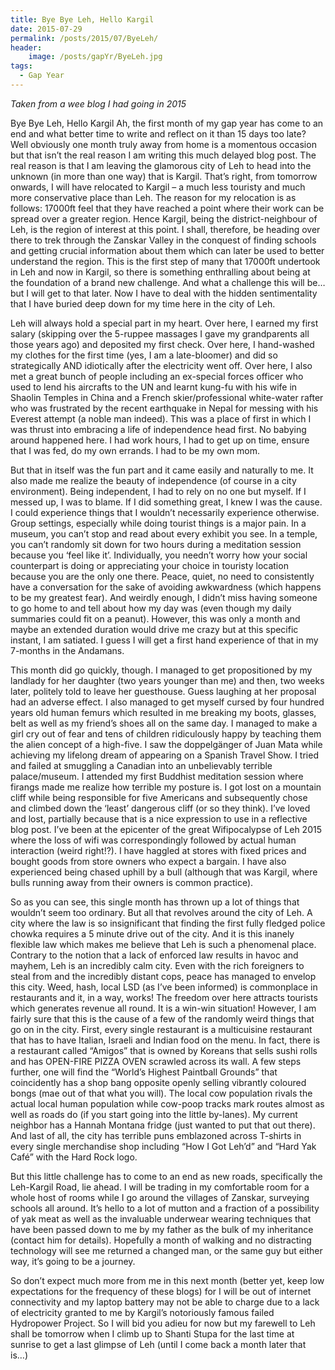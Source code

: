 ```yaml
---
title: Bye Bye Leh, Hello Kargil
date: 2015-07-29
permalink: /posts/2015/07/ByeLeh/
header:
    image: /posts/gapYr/ByeLeh.jpg
tags:
  - Gap Year
---
```


<i>Taken from a wee blog I had going in 2015</i>

Bye Bye Leh, Hello Kargil
Ah, the first month of my gap year has come to an end and what better time to write and reflect on it than 15 days too late? Well obviously one month truly away from home is a momentous occasion but that isn’t the real reason I am writing this much delayed blog post. The real reason is that I am leaving the glamorous city of Leh to head into the unknown (in more than one way) that is Kargil. That’s right, from tomorrow onwards, I will have relocated to Kargil – a much less touristy and much more conservative place than Leh. The reason for my relocation is as follows: 17000ft feel that they have reached a point where their work can be spread over a greater region. Hence Kargil, being the district-neighbour of Leh, is the region of interest at this point. I shall, therefore, be heading over there to trek through the Zanskar Valley in the conquest of finding schools and getting crucial information about them which can later be used to better understand the region. This is the first step of many that 17000ft undertook in Leh and now in Kargil, so there is something enthralling about being at the foundation of a brand new challenge. And what a challenge this will be… but I will get to that later. Now I have to deal with the hidden sentimentality that I have buried deep down for my time here in the city of Leh.

Leh will always hold a special part in my heart. Over here, I earned my first salary (skipping over the 5-ruppee massages I gave my grandparents all those years ago) and deposited my first check. Over here, I hand-washed my clothes for the first time (yes, I am a late-bloomer) and did so strategically AND idiotically after the electricity went off. Over here, I also met a great bunch of people including an ex-special forces officer who used to lend his aircrafts to the UN and learnt kung-fu with his wife in Shaolin Temples in China and a French skier/professional white-water rafter who was frustrated by the recent earthquake in Nepal for messing with his Everest attempt (a noble man indeed). This was a place of first in which I was thrust into embracing a life of independence head first. No babying around happened here. I had work hours, I had to get up on time, ensure that I was fed, do my own errands. I had to be my own mom.

But that in itself was the fun part and it came easily and naturally to me. It also made me realize the beauty of independence (of course in a city environment). Being independent, I had to rely on no one but myself. If I messed up, I was to blame. If I did something great, I knew I was the cause. I could experience things that I wouldn’t necessarily experience otherwise. Group settings, especially while doing tourist things is a major pain. In a museum, you can’t stop and read about every exhibit you see. In a temple, you can’t randomly sit down for two hours during a meditation session because you ‘feel like it’. Individually, you needn’t worry how your social counterpart is doing or appreciating your choice in touristy location because you are the only one there. Peace, quiet, no need to consistently have a conversation for the sake of avoiding awkwardness (which happens to be my greatest fear). And weirdly enough, I didn’t miss having someone to go home to and tell about how my day was (even though my daily summaries could fit on a peanut). However, this was only a month and maybe an extended duration would drive me crazy but at this specific instant, I am satiated. I guess I will get a first hand experience of that in my 7-months in the Andamans.

This month did go quickly, though. I managed to get propositioned by my landlady for her daughter (two years younger than me) and then, two weeks later, politely told to leave her guesthouse. Guess laughing at her proposal had an adverse effect. I also managed to get myself cursed by four hundred years old human femurs which resulted in me breaking my boots, glasses, belt as well as my friend’s shoes all on the same day. I managed to make a girl cry out of fear and tens of children ridiculously happy by teaching them the alien concept of a high-five. I saw the doppelgänger of Juan Mata while achieving my lifelong dream of appearing on a Spanish Travel Show. I tried and failed at smuggling a Canadian into an unbelievably terrible palace/museum. I attended my first Buddhist meditation session where firangs made me realize how terrible my posture is. I got lost on a mountain cliff while being responsible for five Americans and subsequently chose and climbed down the ‘least’ dangerous cliff (or so they think). I’ve loved and lost, partially because that is a nice expression to use in a reflective blog post. I’ve been at the epicenter of the great Wifipocalypse of Leh 2015 where the loss of wifi was correspondingly followed by actual human interaction (weird right!?). I have haggled at stores with fixed prices and bought goods from store owners who expect a bargain. I have also experienced being chased uphill by a bull (although that was Kargil, where bulls running away from their owners is common practice).

So as you can see, this single month has thrown up a lot of things that wouldn’t seem too ordinary. But all that revolves around the city of Leh. A city where the law is so insignificant that finding the first fully fledged police chowka requires a 5 minute drive out of the city. And it is this inanely flexible law which makes me believe that Leh is such a phenomenal place. Contrary to the notion that a lack of enforced law results in havoc and mayhem, Leh is an incredibly calm city. Even with the rich foreigners to steal from and the incredibly distant cops, peace has managed to envelop this city. Weed, hash, local LSD (as I’ve been informed) is commonplace in restaurants and it, in a way, works! The freedom over here attracts tourists which generates revenue all round. It is a win-win situation! However, I am fairly sure that this is the cause of a few of the randomly weird things that go on in the city. First, every single restaurant is a multicuisine restaurant that has to have Italian, Israeli and Indian food on the menu. In fact, there is a restaurant called “Amigos” that is owned by Koreans that sells sushi rolls and has OPEN-FIRE PIZZA OVEN scrawled across its wall. A few steps further, one will find the “World’s Highest Paintball Grounds” that coincidently has a shop bang opposite openly selling vibrantly coloured bongs (mae out of that what you will). The local cow population rivals the actual local human population while cow-poop tracks mark routes almost as well as roads do (if you start going into the little by-lanes). My current neighbor has a Hannah Montana fridge (just wanted to put that out there). And last of all, the city has terrible puns emblazoned across T-shirts in every single merchandise shop including “How I Got Leh’d” and “Hard Yak Café” with the Hard Rock logo.

But this little challenge has to come to an end as new roads, specifically the Leh-Kargil Road, lie ahead. I will be trading in my comfortable room for a whole host of rooms while I go around the villages of Zanskar, surveying schools all around. It’s hello to a lot of mutton and a fraction of a possibility of yak meat as well as the invaluable underwear wearing techniques that have been passed down to me by my father as the bulk of my inheritance (contact him for details). Hopefully a month of walking and no distracting technology will see me returned a changed man, or the same guy but either way, it’s going to be a journey.

So don’t expect much more from me in this next month (better yet, keep low expectations for the frequency of these blogs) for I will be out of internet connectivity and my laptop battery may not be able to charge due to a lack of electricity granted to me by Kargil’s notoriously famous failed Hydropower Project. So I will bid you adieu for now but my farewell to Leh shall be tomorrow when I climb up to Shanti Stupa for the last time at sunrise to get a last glimpse of Leh (until I come back a month later that is…)